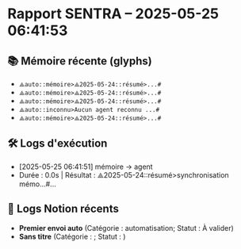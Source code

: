 # Rapport SENTRA – 2025-05-25 06:41:53

## 📚 Mémoire récente (glyphs)

- `⟁auto::mémoire>⟁2025-05-24::résumé>...#`
- `⟁auto::mémoire>⟁2025-05-24::résumé>...#`
- `⟁auto::mémoire>⟁2025-05-24::résumé>...#`
- `⟁auto::inconnu>Aucun agent reconnu ...#`
- `⟁auto::mémoire>⟁2025-05-24::résumé>...#`

## 🛠️ Logs d'exécution

- [2025-05-25 06:41:51] mémoire -> agent
- Durée : 0.0s | Résultat : ⟁2025-05-24::résumé>synchronisation mémo...#...

## 📘 Logs Notion récents

- **Premier envoi auto** (Catégorie : automatisation; Statut : À valider)
- **Sans titre** (Catégorie : ; Statut : )